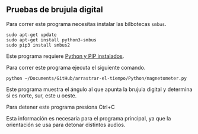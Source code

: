 ## Pruebas de brujula digital

Para correr este programa necesitas instalar las bilbotecas `smbus`.
```
sudo apt-get update
sudo apt-get install python3-smbus
sudo pip3 install smbus2
```
Este programa requiere [Python y PIP instalados](https://github.com/hugoescalpelo/arrastrar-el-tiempo/blob/main/Python/README.md#instalar-python).

Para correr este programa ejecuta el siguiente comando.
```
python ~/Documents/GitHub/arrastrar-el-tiempo/Python/magnetometer.py
```

Este programa muestra el ángulo al que apunta la brujula digital y determina si es norte, sur, este u oeste.

Para detener este programa presiona Ctrl+C

Esta información es necesaria para el programa principal, ya que la orientación se usa para detonar distintos audios.